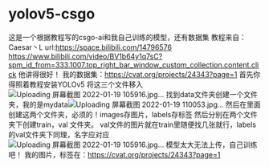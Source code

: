 # yolov5-csgo
这是一个根据教程写的csgo-ai和我自己训练的模型，还有数据集
教程来自：Caesar丶L url:https://space.bilibili.com/14796576
https://www.bilibili.com/video/BV1b64y1q7sC?spm_id_from=333.1007.top_right_bar_window_custom_collection.content.click
他讲得很好！
我的数据集：https://cvat.org/projects/24343?page=1
首先你得照着教程安装YOLOv5
将这三个文件移入![Uploading 屏幕截图 2022-01-19 105916.jpg…]()
找到data文件夹创建一个文件夹，我的是mydata![Uploading 屏幕截图 2022-01-19 110053.jpg…]()
然后在里面创建这两个文件夹，必须的！images存图片，labels存标签
然后分别在两个文件夹下创建train，val 文件夹。
val文件的图片就在train里随便找几张就行，labels的val文件夹下同理，名字应对应![Uploading 屏幕截图 2022-01-19 105916.jpg…]()
模型太大无法上传，自己训练吧！
我的图片，标签在：https://cvat.org/projects/24343?page=1

